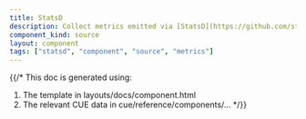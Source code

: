 ```yaml
---
title: StatsD
description: Collect metrics emitted via [StatsD](https://github.com/statsd/statsd) protocol
component_kind: source
layout: component
tags: ["statsd", "component", "source", "metrics"]
---
```


{{/*
This doc is generated using:

1. The template in layouts/docs/component.html
2. The relevant CUE data in cue/reference/components/...
*/}}
